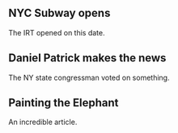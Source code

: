 ## NYC Subway opens

The IRT opened on this date.
## Daniel Patrick makes the news

The NY state congressman voted on something.
## Painting the Elephant

An incredible article.
